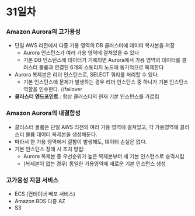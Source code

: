 # 31일차

### Amazon Aurora의 고가용성

- 단일 AWS 리전에서 다중 가용 영역의 DB 클러스터에 데이터 복사본을 저장
    - Aurora 인스턴스가 여러 가용 영역에 걸쳐있을 수 있다
    - 기본 DB 인스턴스에 데이터가 기록되면 Aurora에서 가용 영역의 데이터를 클러스터 볼륨과 연결된 6개의 스토리지 노드에 동기적으로 복제한다
- Aurora 복제본은 리더 인스턴스로, SELECT 쿼리를 처리할 수 있다.
    - 기본 인스턴스에 문제가 발생하는 경우 리더 인스턴스 중 하나가 기본 인스턴스 역할을 인수한다. //failover
- **클러스터 엔드포인트** : 항상 클러스터의 현재 기본 인스턴스를 가르킴

### Amazon Aurora의 내결함성

- 클러스터 볼륨은 단일 AWS 리전의 여러 가용 영역에 걸쳐있고, 각 가용영역에 클러스터 볼륨 데이터 복제본을 생성해둔다.
- 따라서 한 가용 영역에서 결함이 발생해도, 데이터 손실은 없다.
- 기본 인스턴스 장애 시 조치 방법:
    - Aurora 복제본 중 우선순위가 높은 복제본부터 새 기본 인스턴스로 승격시킴
    - (복제본이 없는 경우) 동일한 가용영역에 새로운 기본 인스턴스 생성

### 고가용성 지원 서비스

- ECS (컨테이너 배포 서비스)
- Amazon  RDS 다중 AZ
- S3